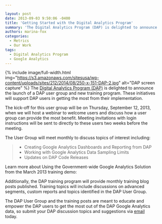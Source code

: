 ```yaml
---

layout: post
date: 2013-09-03 9:50:06 -0400
title: 'Getting Started with the Digital Analytics Program'
summary: 'The Digital Analytics Program (DAP) is delighted to announce the launch of a DAP user group and new training program. These initiatives will support DAP users in getting the most from their implementation. The kick-off for this user group will be on Thursday, September 12, 2013, when we will host'
authors: marina-fox
categories:
  - Metrics
  - Our Work
tags:
  - Digital Analytics Program
  - Google Analytics
---
```


{% include image/full-width.html img="https://s3.amazonaws.com/sitesusa/wp-content/uploads/sites/212/2014/08/250-x-151-DAP-2.jpg" alt="DAP screen capture" %}
The <a href="https://www.WHATEVER/services/dap/" target="_blank">Digital Analytics Program (DAP)</a> is delighted to announce the launch of a DAP user group and new training program. These initiatives will support DAP users in getting the most from their implementation.

The kick-off for this user group will be on Thursday, September 12, 2013, when we will host a webinar to welcome  users and discuss how a user group can provide the most benefit. Meeting invitations with login instructions will be sent to directly to these users two weeks before the meeting.

The User Group will meet monthly to discuss topics of interest including:

>   * Creating Google Analytics Dashboards and Reporting from DAP
>   * Working with Google Analytics Data Sampling Limits
>   * Updates on DAP Code Releases

Learn more about Using the Government-wide Google Analytics Solution from the March 2013 training demo:

Additionally, the DAP training program will provide monthly training blog posts published. Training topics will include discussions on advanced segments, custom reports and topics identified in the DAP User Group.

The DAP User Group and the training posts are meant to educate and empower the DAP users to get the most out of the DAP Google Analytics data, so submit your DAP discussion topics and suggestions via [email](mailto:dap@support.WHATEVER) today.